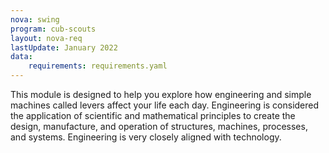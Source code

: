 ```yaml
---
nova: swing
program: cub-scouts
layout: nova-req
lastUpdate: January 2022
data:
    requirements: requirements.yaml
---
```


This module is designed to help you explore how engineering and simple machines called levers affect your life each day. Engineering is considered the application of scientific and mathematical principles to create the design, manufacture, and operation of structures, machines, processes, and systems. Engineering is very closely aligned with technology.
